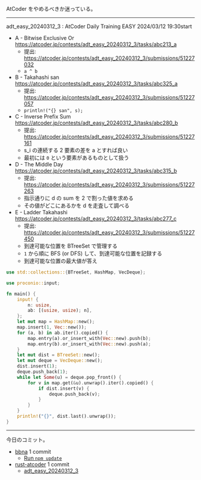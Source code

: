 AtCoder をやめるべきか迷っている。

---

adt_easy_20240312_3 : AtCoder Daily Training EASY 2024/03/12 19:30start

- A - Bitwise Exclusive Or
  <https://atcoder.jp/contests/adt_easy_20240312_3/tasks/abc213_a>
  - 提出: <https://atcoder.jp/contests/adt_easy_20240312_3/submissions/51227032>
  - `a ^ b`
- B - Takahashi san
  <https://atcoder.jp/contests/adt_easy_20240312_3/tasks/abc325_a>
  - 提出: <https://atcoder.jp/contests/adt_easy_20240312_3/submissions/51227057>
  - `println!("{} san", s);`
- C - Inverse Prefix Sum
  <https://atcoder.jp/contests/adt_easy_20240312_3/tasks/abc280_b>
  - 提出: <https://atcoder.jp/contests/adt_easy_20240312_3/submissions/51227161>
  - s_i の連続する 2 要素の差を a とすれば良い
  - 最初には `0` という要素があるものとして扱う
- D - The Middle Day
  <https://atcoder.jp/contests/adt_easy_20240312_3/tasks/abc315_b>
  - 提出: <https://atcoder.jp/contests/adt_easy_20240312_3/submissions/51227263>
  - 指示通りに d の sum を 2 で割った値を求める
  - その値がどこにあるかを d を走査して調べる
- E - Ladder Takahashi
  <https://atcoder.jp/contests/adt_easy_20240312_3/tasks/abc277_c>
  - 提出: <https://atcoder.jp/contests/adt_easy_20240312_3/submissions/51227450>
  - 到達可能な位置を BTreeSet で管理する
  - `1` から順に BFS (or DFS) して、到達可能な位置を記録する
  - 到達可能な位置の最大値が答え

```rust
use std::collections::{BTreeSet, HashMap, VecDeque};

use proconio::input;

fn main() {
    input! {
        n: usize,
        ab: [(usize, usize); n],
    };
    let mut map = HashMap::new();
    map.insert(1, Vec::new());
    for (a, b) in ab.iter().copied() {
        map.entry(a).or_insert_with(Vec::new).push(b);
        map.entry(b).or_insert_with(Vec::new).push(a);
    }
    let mut dist = BTreeSet::new();
    let mut deque = VecDeque::new();
    dist.insert(1);
    deque.push_back(1);
    while let Some(u) = deque.pop_front() {
        for v in map.get(&u).unwrap().iter().copied() {
            if dist.insert(v) {
                deque.push_back(v);
            }
        }
    }
    println!("{}", dist.last().unwrap());
}
```

---

今日のコミット。

- [bbna](https://github.com/bouzuya/bbna) 1 commit
  - [Run `npm update`](https://github.com/bouzuya/bbna/commit/ef6f88ba9b88d09dd2ffe2cedc8f1f8609598f19)
- [rust-atcoder](https://github.com/bouzuya/rust-atcoder) 1 commit
  - [adt_easy_20240312_3](https://github.com/bouzuya/rust-atcoder/commit/bdb1a29412873c1d182d8c2137ba673392a24620)
